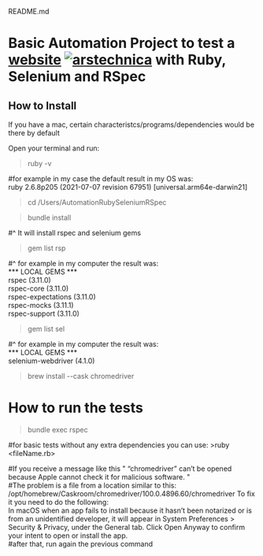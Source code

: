 README.md
# Basic Automation Project to test a [website](https://arstechnica.com/) [![arstechnica](https://cdn.arstechnica.net/favicon.ico)](https://arstechnica.com/) with Ruby, Selenium and RSpec

## How to Install
If you have a mac, certain characteristcs/programs/dependencies would be there by default

Open your terminal and run:

> ruby -v  

#for example in my case the default result in my OS was:  
ruby 2.6.8p205 (2021-07-07 revision 67951) [universal.arm64e-darwin21]

> cd /Users</yourUser></yourProjectLocation>/AutomationRubySeleniumRSpec

> bundle install  

#^ It will install rspec and selenium gems


> gem list rsp  

#^ for example in my computer the result was:  
*** LOCAL GEMS ***  
rspec (3.11.0)  
rspec-core (3.11.0)  
rspec-expectations (3.11.0)  
rspec-mocks (3.11.1)  
rspec-support (3.11.0)  

> gem list sel  

#^ for example in my computer the result was:  
*** LOCAL GEMS ***  
selenium-webdriver (4.1.0)  

> brew install --cask chromedriver

# How to run the tests
> bundle exec rspec  

#for basic tests without any extra dependencies you can use: >ruby <fileName.rb>

#If you receive a message like this " “chromedriver” can’t be opened because Apple cannot check it for malicious software. "  
#The problem is a file from a location similar to this: /opt/homebrew/Caskroom/chromedriver/100.0.4896.60/chromedriver
To fix it you need to do the following:  
In macOS when an app fails to install because it hasn’t been notarized or is from an unidentified developer, it will appear in System Preferences > Security & Privacy, under the General tab. Click Open Anyway to confirm your intent to open or install the app.  
#after that, run again the previous command




